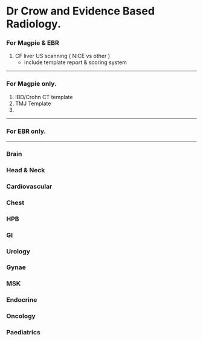# Dr Crow and Evidence Based Radiology.

### For Magpie & EBR

1. CF liver US scanning ( NICE vs other )
	- include template report & scoring system

---

### For Magpie only. 

1. IBD/Crohn CT template 
2. TMJ Template
3. 

---

### For EBR only. 


---

### Brain

### Head & Neck

### Cardiovascular

### Chest

### HPB

### GI

### Urology

### Gynae

### MSK

### Endocrine

### Oncology

### Paediatrics